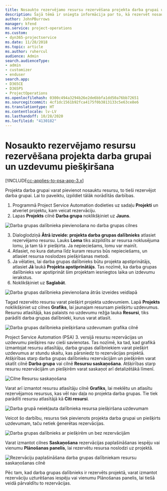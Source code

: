 ```yaml
---
title: Nosaukto rezervējamo resursu rezervēšana projekta darba grupai un uzdevumu piešķiršana
description: Šajā tēmā ir sniegta informācija par to, kā rezervēt nosauktos resursus projekta darba grupām un piešķirt tās uzdevumiem.
author: JohnPBurrows
manager: kfend
ms.service: project-operations
ms.custom:
- dyn365-projectservice
ms.date: 11/28/2018
ms.topic: article
ms.author: ruhercul
audience: Admin
search.audienceType:
- admin
- customizer
- enduser
search.app:
- D365CE
- D365PS
- ProjectOperations
ms.openlocfilehash: 0300c494a3294b26e2de6bbfa1dd50a76bb72651
ms.sourcegitcommit: 4cf1dc1561b92fca4175f0b3813133c5e63ce8e6
ms.translationtype: HT
ms.contentlocale: lv-LV
ms.lasthandoff: 10/28/2020
ms.locfileid: "4130182"
---
```

# <a name="book-named-bookable-resources-to-a-project-team-and-assign-tasks"></a>Nosaukto rezervējamo resursu rezervēšana projekta darba grupai un uzdevumu piešķiršana 

[!INCLUDE[cc-applies-to-psa-app-3.x](../includes/cc-applies-to-psa-app-3x.md)]

Projekta darba grupai varat pievienot nosauktu resursu, to tieši rezervējot darba grupai. Lai to paveiktu, izpildiet tālāk norādītās darbības.

1. Programmā Project Service Automation dodieties uz sadaļu **Projekti** un atveriet projektu, kam veicat rezervāciju.
2. Lapas **Projekts** cilnē **Darba grupa** noklikšķiniet uz **Jauns**. 

![Darba grupas dalībnieka pievienošana no darba grupas cilnes](media/RM-how-to-1.png)

3. Dialoglodziņā **Ātrā izveide: projekta darba grupas dalībnieks** atlasiet rezervējamo resursu. Lauks **Loma** tiks aizpildīts ar resursa noklusējuma lomu, ja tam tā ir piešķirta. Ja nepieciešams, lomu var mainīt. 
4. Atlasiet, no kura datuma līdz kuram resurss būs nepieciešams, un atlasiet resursa noslodzes piešķiršanas metodi. 
5. Ja vēlaties, lai darba grupas dalībnieks būtu projekta apstiprinātājs, atlasiet **Jā** laukā **Projekta apstiprinātājs**. Tas nozīmē, ka darba grupas dalībnieks var apstiprināt šim projektam iesniegtos laika un izdevumu ierakstus. 
6. Noklikšķiniet uz **Saglabāt**.

![Darba grupas dalībnieka pievienošana ātrās izveides veidlapā](media/RM-how-to-2.png)


Tagad rezervēto resursu varat piešķirt projekta uzdevumiem. Lapā **Projekts** noklikšķiniet uz cilnes **Grafiks**, lai jaunajam resursam piešķirtu uzdevumus. Resursu atlasītājā, kas palaists no uzdevumu režģa lauka **Resursi**, tiks parādīti darba grupas dalībnieki, kurus varat atlasīt.

![Darba grupas dalībnieka piešķiršana uzdevumam grafika cilnē](media/RM-how-to-3.png)

Project Service Automation (PSA) 3. versijā resursu rezervācijas un uzdevumu piešķires nav cieši savienotas. Tas nozīmē, ka tad, kad grafikā izmantojat resursu atlasītāju, darba grupas dalībniekiem varat piešķirt uzdevumus ar stundu skaitu, kas pārsniedz to rezervācijas projektā.
Atšķirības starp darba grupas dalībnieku rezervācijām un piešķirēm varat skatīt cilnē **Darba grupa** vai cilnē **Resursu saskaņošana**. Atšķirības starp resursu rezervācijām un piešķirēm varat saskaņot arī detalizētākā līmenī.

![Cilne Resursu saskaņošana](media/RM-how-to-4.png)

Varat arī izmantot resursu atlasītāju cilnē **Grafiks**, lai meklētu un atlasītu rezervējamos resursus, kas vēl nav daļa no projekta darba grupas. Tie tiek parādīti resursu atlasītājā kā **Citi resursi**.

![Darba grupā neiekļauta dalībnieka resursa piešķiršana uzdevumam](media/RM-how-to-5.png)

Veicot šo darbību, resurss tiek pievienots projekta darba grupai un piešķirts uzdevumam, taču netiek ģenerētas rezervācijas.

![Darba grupas dalībnieks ar piešķirēm un bez rezervācijām](media/RM-how-to-6.png)

Varat izmantot cilnes **Saskaņošana** rezervācijas paplašināšanas iespēju vai vienumu **Plānošanas panelis**, lai rezervētu resursa noslodzi uz projektā.

![Rezervāciju paplašināšana darba grupas dalībniekam resursu saskaņošanas cilnē](media/RM-how-to-7.png)

Pēc tam, kad darba grupas dalībnieks ir rezervēts projektā, varat izmantot rezervāciju uzturēšanas iespēju vai vienumu Plānošanas panelis, lai tiešā veidā pārvaldītu to rezervācijas.
